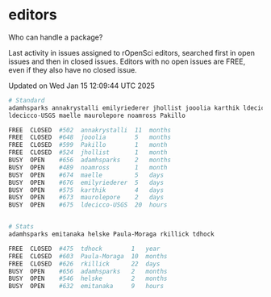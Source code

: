 # editors

Who can handle a package?

Last activity in issues assigned to rOpenSci editors, searched first in open
issues and then in closed issues. Editors with no open issues are FREE, even if
they also have no closed issue.


Updated on Wed Jan 15 12:09:44 UTC 2025

```bash
# Standard
adamhsparks annakrystalli emilyriederer jhollist jooolia karthik ldecicco
ldecicco-USGS maelle maurolepore noamross Pakillo

FREE  CLOSED  #502  annakrystalli  11  months
FREE  CLOSED  #648  jooolia        5   months
FREE  CLOSED  #599  Pakillo        1   month
FREE  CLOSED  #524  jhollist       1   month
BUSY  OPEN    #656  adamhsparks    2   months
BUSY  OPEN    #489  noamross       1   month
BUSY  OPEN    #674  maelle         5   days
BUSY  OPEN    #676  emilyriederer  5   days
BUSY  OPEN    #575  karthik        4   days
BUSY  OPEN    #673  maurolepore    2   days
BUSY  OPEN    #675  ldecicco-USGS  20  hours


# Stats
adamhsparks emitanaka helske Paula-Moraga rkillick tdhock

FREE  CLOSED  #475  tdhock        1   year
FREE  CLOSED  #603  Paula-Moraga  10  months
FREE  CLOSED  #626  rkillick      22  days
BUSY  OPEN    #656  adamhsparks   2   months
BUSY  OPEN    #546  helske        2   months
BUSY  OPEN    #632  emitanaka     9   hours
```
